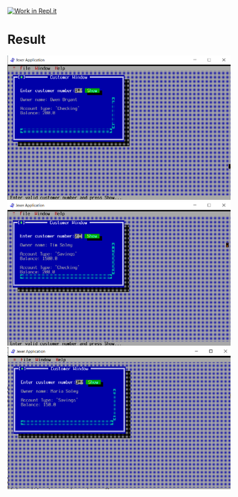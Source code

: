 [![Work in Repl.it](https://classroom.github.com/assets/work-in-replit-14baed9a392b3a25080506f3b7b6d57f295ec2978f6f33ec97e36a161684cbe9.svg)](https://classroom.github.com/online_ide?assignment_repo_id=2792536&assignment_repo_type=AssignmentRepo)
# Result
![](1.png)
![](2.png)
![](3.png)
